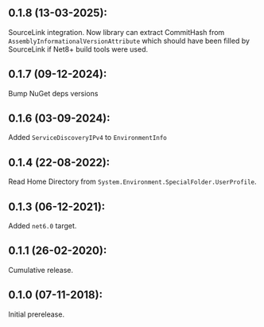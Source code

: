 ## 0.1.8 (13-03-2025):

SourceLink integration. Now library can extract CommitHash from `AssemblyInformationalVersionAttribute` which should have been filled by SourceLink if Net8+ build tools were used.

## 0.1.7 (09-12-2024): 

Bump NuGet deps versions

## 0.1.6 (03-09-2024):

Added `ServiceDiscoveryIPv4` to `EnvironmentInfo`

## 0.1.4 (22-08-2022):

Read Home Directory from `System.Environment.SpecialFolder.UserProfile`.

## 0.1.3 (06-12-2021):

Added `net6.0` target.

## 0.1.1 (26-02-2020):

Cumulative release.

## 0.1.0 (07-11-2018):

Initial prerelease.
